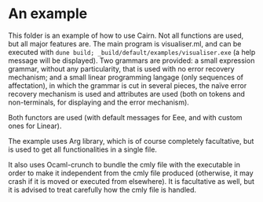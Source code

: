 # An example

This folder is an example of how to use Cairn.
Not all functions are used, but all major features are.
The main program is visualiser.ml, and can be executed with `dune build; _build/default/examples/visualiser.exe` (a help message will be displayed).
Two grammars are provided: a small expression grammar, without any particularity, that is used with no error recovery mechanism; and a small linear programming langage (only sequences of affectation), in which the grammar is cut in several pieces, the naïve error recovery mechanism is used and attributes are used (both on tokens and non-terminals, for displaying and the error mechanism).

Both functors are used (with default messages for Eee, and with custom ones for Linear).

The example uses Arg library, which is of course completely facultative, but is used to get all functionalities in a single file.

It also uses Ocaml-crunch to bundle the cmly file with the executable in order to make it independent from the cmly file produced (otherwise, it may crash if it is moved or executed from elsewhere). It is facultative as well, but it is advised to treat carefully how the cmly file is handled.
